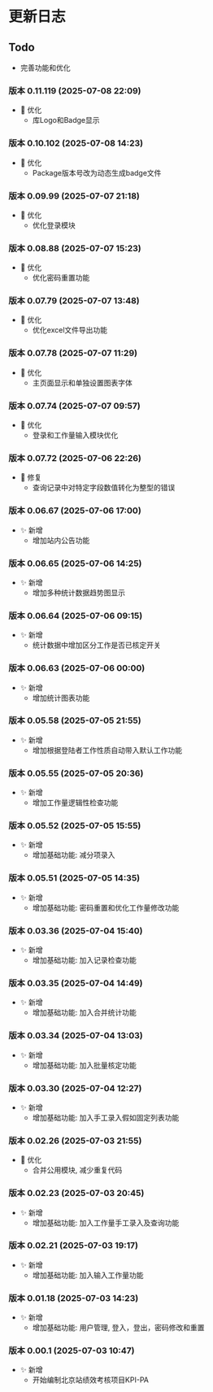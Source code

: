 # 更新日志

## Todo

- 完善功能和优化

### 版本 0.11.119 (2025-07-08 22:09)

- 🚀 优化
  - 库Logo和Badge显示

### 版本 0.10.102 (2025-07-08 14:23)

- 🚀 优化
  - Package版本号改为动态生成badge文件

### 版本 0.09.99 (2025-07-07 21:18)

- 🚀 优化
  - 优化登录模块

### 版本 0.08.88 (2025-07-07 15:23)

- 🚀 优化
  - 优化密码重置功能

### 版本 0.07.79 (2025-07-07 13:48)

- 🚀 优化
  - 优化excel文件导出功能

### 版本 0.07.78 (2025-07-07 11:29)

- 🚀 优化
  - 主页面显示和单独设置图表字体

### 版本 0.07.74 (2025-07-07 09:57)

- 🚀 优化
  - 登录和工作量输入模块优化

### 版本 0.07.72 (2025-07-06 22:26)

- 🐞 修复
  - 查询记录中对特定字段数值转化为整型的错误

### 版本 0.06.67 (2025-07-06 17:00)

- ✨ 新增
  - 增加站内公告功能

### 版本 0.06.65 (2025-07-06 14:25)

- ✨ 新增
  - 增加多种统计数据趋势图显示

### 版本 0.06.64 (2025-07-06 09:15)

- ✨ 新增
  - 统计数据中增加区分工作是否已核定开关

### 版本 0.06.63 (2025-07-06 00:00)

- ✨ 新增
  - 增加统计图表功能

### 版本 0.05.58 (2025-07-05 21:55)

- ✨ 新增
  - 增加根据登陆者工作性质自动带入默认工作功能

### 版本 0.05.55 (2025-07-05 20:36)

- ✨ 新增
  - 增加工作量逻辑性检查功能

### 版本 0.05.52 (2025-07-05 15:55)

- ✨ 新增
  - 增加基础功能: 减分项录入

### 版本 0.05.51 (2025-07-05 14:35)

- ✨ 新增
  - 增加基础功能: 密码重置和优化工作量修改功能

### 版本 0.03.36 (2025-07-04 15:40)

- ✨ 新增
  - 增加基础功能: 加入记录检查功能

### 版本 0.03.35 (2025-07-04 14:49)

- ✨ 新增
  - 增加基础功能: 加入合并统计功能

### 版本 0.03.34 (2025-07-04 13:03)

- ✨ 新增
  - 增加基础功能: 加入批量核定功能

### 版本 0.03.30 (2025-07-04 12:27)

- ✨ 新增
  - 增加基础功能: 加入手工录入假如固定列表功能

### 版本 0.02.26 (2025-07-03 21:55)

- 🚀 优化
  - 合并公用模块, 减少重复代码

### 版本 0.02.23 (2025-07-03 20:45)

- ✨ 新增
  - 增加基础功能: 加入工作量手工录入及查询功能

### 版本 0.02.21 (2025-07-03 19:17)

- ✨ 新增
  - 增加基础功能: 加入输入工作量功能

### 版本 0.01.18 (2025-07-03 14:23)

- ✨ 新增
  - 增加基础功能: 用户管理, 登入，登出，密码修改和重置

### 版本 0.00.1 (2025-07-03 10:47)

- ✨ 新增
  - 开始编制北京站绩效考核项目KPI-PA
